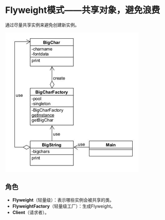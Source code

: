 # Flyweight模式——共享对象，避免浪费

通过尽量共享实例来避免创建新实例。

![flyweight](asset/flyweight.jpg)

## 角色

* **Flyweight**（轻量级）：表示哪些实例会被共享的类。
* **FlyweightFactory**（轻量级工厂）：生成Flyweight。
* **Client**（请求者）。